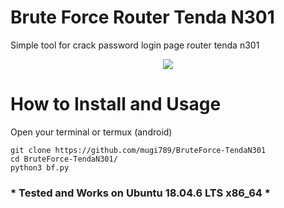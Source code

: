 # Brute Force Router Tenda N301
Simple tool for crack password login page router tenda n301
 
<p align="center">
  <img src="https://user-images.githubusercontent.com/32443765/163573003-ab8eca1e-28bc-442d-94eb-b6ea1dfce472.png">
  </p>

# How to Install and Usage
Open your terminal or termux (android)
```
git clone https://github.com/mugi789/BruteForce-TendaN301
cd BruteForce-TendaN301/
python3 bf.py
```
### * Tested and Works on Ubuntu 18.04.6 LTS x86_64 *
